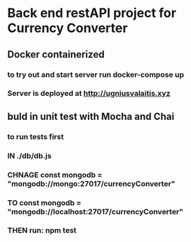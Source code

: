 # Back end restAPI project for Currency Converter 

## Docker containerized

### to try out and start server run docker-compose up

### Server is deployed at http://ugniusvalaitis.xyz

## buld in unit test with Mocha and Chai
### to run tests first 

### IN ./db/db.js 

### CHNAGE const mongodb = "mongodb://mongo:27017/currencyConverter"


### TO const mongodb = "mongodb://localhost:27017/currencyConverter"


### THEN run: npm test
